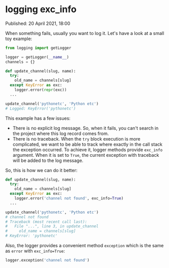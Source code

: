 # logging exc_info

Published: 20 April 2021, 18:00

When something fails, usually you want to log it. Let's have a look at a small toy example:

```python
from logging import getLogger

logger = getLogger(__name__)
channels = {}

def update_channel(slug, name):
  try:
    old_name = channels[slug]
  except KeyError as exc:
    logger.error(repr(exc))
  ...

update_channel('pythonetc', 'Python etc')
# Logged: KeyError('pythonetc')
```

This example has a few issues:

+ There is no explicit log message. So, when it fails, you can't search in the project where this log record comes from.
+ There is no traceback. When the `try` block execution is more complicated, we want to be able to track where exactly in the call stack the exception occurred. To achieve it, logger methods provide `exc_info` argument. When it is set to `True`, the current exception with traceback will be added to the log message.

So, this is how we can do it better:

```python
def update_channel(slug, name):
  try:
    old_name = channels[slug]
  except KeyError as exc:
    logger.error('channel not found', exc_info=True)
  ...

update_channel('pythonetc', 'Python etc')
# channel not found
# Traceback (most recent call last):
#   File "...", line 3, in update_channel
#     old_name = channels[slug]
# KeyError: 'pythonetc'
```

Also, the logger provides a convenient method `exception` which is the same as `error` with `exc_info=True`:

```python
logger.exception('channel not found')
```
